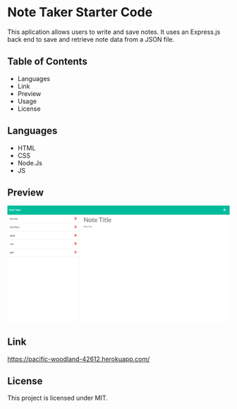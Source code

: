 # Note Taker Starter Code
This aplication allows users to write and save notes. It uses an Express.js back end to save and retrieve note data from a JSON file.

## Table of Contents
* Languages
* Link
* Preview
* Usage
* License

## Languages
* HTML
* CSS
* Node.Js
* JS

## Preview
![Screenshot of the Note Taker Website](/assets/Note-Taker-Screenshot.png)

## Link
https://pacific-woodland-42612.herokuapp.com/

## License
This project is licensed under MIT.
